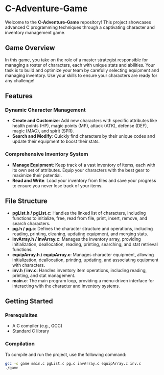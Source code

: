 # C-Adventure-Game

Welcome to the **C-Adventure-Game** repository! This project showcases advanced C programming techniques through a captivating character and inventory management game. 
## Game Overview

In this game, you take on the role of a master strategist responsible for managing a roster of characters, each with unique stats and abilities. Your task is to build and optimize your team by carefully selecting equipment and managing inventory. Use your skills to ensure your characters are ready for any challenge!

## Features

### Dynamic Character Management
- **Create and Customize**: Add new characters with specific attributes like health points (HP), magic points (MP), attack (ATK), defense (DEF), magic (MAG), and spirit (SPR).
- **Search and Modify**: Quickly find characters by their unique codes and update their equipment to boost their stats.

### Comprehensive Inventory System
- **Manage Equipment**: Keep track of a vast inventory of items, each with its own set of attributes. Equip your characters with the best gear to maximize their potential.
- **Read and Write**: Load your inventory from files and save your progress to ensure you never lose track of your items.

## File Structure

- **pgList.h / pgList.c**: Handles the linked list of characters, including functions to initialize, free, read from file, print, insert, remove, and search characters.
- **pg.h / pg.c**: Defines the character structure and operations, including reading, printing, cleaning, updating equipment, and merging stats.
- **invArray.h / invArray.c**: Manages the inventory array, providing initialization, deallocation, reading, printing, searching, and stat retrieval functions.
- **equipArray.h / equipArray.c**: Manages character equipment, allowing initialization, deallocation, printing, updating, and associating equipment with characters.
- **inv.h / inv.c**: Handles inventory item operations, including reading, printing, and stat management.
- **main.c**: The main program loop, providing a menu-driven interface for interacting with the character and inventory systems.

## Getting Started

### Prerequisites

- A C compiler (e.g., GCC)
- Standard C library

### Compilation

To compile and run the project, use the following command:
```sh
gcc -o game main.c pgList.c pg.c invArray.c equipArray.c inv.c
./game


